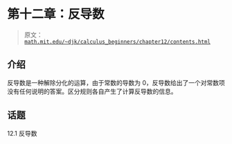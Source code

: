 # 第十二章：反导数

> 原文： [`math.mit.edu/~djk/calculus_beginners/chapter12/contents.html`](http://math.mit.edu/~djk/calculus_beginners/chapter12/contents.html)

## 介绍

反导数是一种解除分化的运算，由于常数的导数为 0，反导数给出了一个对常数项没有任何说明的答案。区分规则各自产生了计算反导数的信息。

## 话题

12.1 反导数